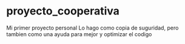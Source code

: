 # proyecto_cooperativa
Mi primer proyecto personal
Lo hago como copia de suguridad, pero tambien como una ayuda para mejor y optimizar el codigo
